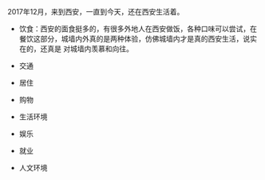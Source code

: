 2017年12月，来到西安，一直到今天，还在西安生活着。

- 饮食：西安的面食挺多的，有很多外地人在西安做饭，各种口味可以尝试，在餐饮这部分，城墙内外真的是两种体验，仿佛城墙内才是真的西安生活，说实在的，还真是
对城墙内羡慕和向往。

- 交通

- 居住

- 购物

- 生活环境

- 娱乐

- 就业

- 人文环境

